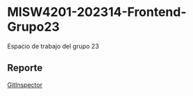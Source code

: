 # MISW4201-202314-Frontend-Grupo23
Espacio de trabajo del grupo 23
 
## Reporte
[GitInspector](https://MISW-4201-ProcesosDesarrolloAgil.github.io/MISW4201-202314-Frontend-Grupo23/reports/)
